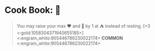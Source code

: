 # **Cook Book**: 🍔 
> You may raise your max ❤️ and 🔷 by 1 at ⛺ instead of resting. [+3 <:gold:1058304371940655185>]
<:engram_white:905446786230022174> __COMMON__ <:engram_white:905446786230022174>
